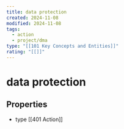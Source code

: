 ```yaml
---
title: data protection
created: 2024-11-08
modified: 2024-11-08
tags:
  - action
  - project/dma
type: "[[101 Key Concepts and Entities]]"
rating: "[[]]"
---
```

# data protection

## Properties
- type [[401 Action]]
